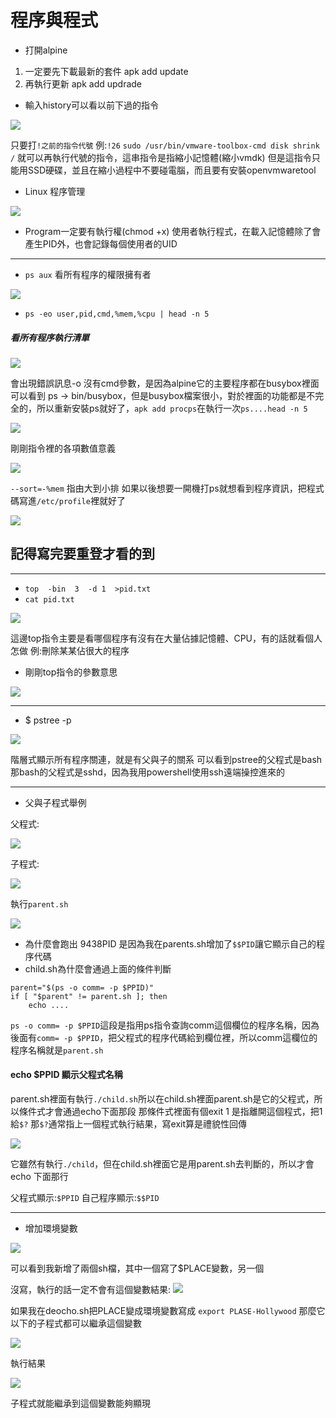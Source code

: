 # 程序與程式

* 打開alpine 
1. 一定要先下載最新的套件 apk add update
2. 再執行更新 apk add updrade
* 輸入history可以看以前下過的指令

![](https://i.imgur.com/6Lc6H35.png)

只要打`!之前的指令代號` 例:`!26`
`sudo /usr/bin/vmware-toolbox-cmd disk shrink /`
就可以再執行代號的指令，這串指令是指縮小記憶體(縮小vmdk) 
但是這指令只能用SSD硬碟，並且在縮小過程中不要碰電腦，而且要有安裝openvmwaretool
* Linux 程序管理

![](https://i.imgur.com/AGglyxl.png)

* Program一定要有執行權(chmod +x)
使用者執行程式，在載入記憶體除了會產生PID外，也會記錄每個使用者的UID

---
* `ps aux` 看所有程序的權限擁有者

![](https://i.imgur.com/VhsVaew.png)

* `ps -eo user,pid,cmd,%mem,%cpu | head -n 5`
##### 看所有程序執行清單

![](https://i.imgur.com/e5Y8IlJ.png)

會出現錯誤訊息-o 沒有cmd參數，是因為alpine它的主要程序都在busybox裡面可以看到 ps -> bin/busybox，但是busybox檔案很小，對於裡面的功能都是不完全的，所以重新安裝ps就好了，`apk add procps`在執行一次`ps....head -n 5`

![](https://i.imgur.com/Fg711QA.png)

剛剛指令裡的各項數值意義

![](https://i.imgur.com/gXEs0xW.png)

`--sort=-%mem` 指由大到小排
如果以後想要一開機打ps就想看到程序資訊，把程式碼寫進`/etc/profile`裡就好了

![](https://i.imgur.com/Lx1gNV8.png)

## 記得寫完要重登才看的到

---
* `top  -bin  3  -d 1  >pid.txt`
* `cat pid.txt`

![](https://i.imgur.com/6kaS3IL.png)

這邊top指令主要是看哪個程序有沒有在大量佔據記憶體、CPU，有的話就看個人怎做 例:刪除某某佔很大的程序

* 剛剛top指令的參數意思

![](https://i.imgur.com/SnS1G3M.png)

---
* $ pstree -p

![](https://i.imgur.com/XvkqC19.png)

階層式顯示所有程序關連，就是有父與子的關系
可以看到pstree的父程式是bash那bash的父程式是sshd，因為我用powershell使用ssh遠端操控進來的

---
* 父與子程式舉例

父程式:

![](https://i.imgur.com/EDVNSik.png)

子程式:

![](https://i.imgur.com/VN8V1kw.png)

執行`parent.sh`

![](https://i.imgur.com/U9g9oNg.png)

* 為什麼會跑出 9438PID 是因為我在parents.sh增加了`$$PID`讓它顯示自己的程序代碼
* child.sh為什麼會通過上面的條件判斷
```
parent="$(ps -o comm= -p $PPID)"
if [ "$parent" != parent.sh ]; then
    echo ....
```
`ps -o comm= -p $PPID`這段是指用ps指令查詢comm這個欄位的程序名稱，因為後面有`comm= -p $PPID`，把父程式的程序代碼給到欄位裡，所以comm這欄位的程序名稱就是`parent.sh `
#### echo $PPID 顯示父程式名稱
parent.sh裡面有執行`./child.sh`所以在child.sh裡面parent.sh是它的父程式，所以條件式才會通過echo下面那段
那條件式裡面有個exit 1 是指離開這個程式，把1給`$?`
那`$?`通常指上一個程式執行結果，寫exit算是禮貌性回傳

![](https://i.imgur.com/81Ul9CI.png)

它雖然有執行`./child`，但在child.sh裡面它是用parent.sh去判斷的，所以才會echo 下面那行

父程式顯示:`$PPID` 自己程序顯示:`$$PID`

---
* 增加環境變數

![](https://i.imgur.com/uCjGyqE.png)

可以看到我新增了兩個sh檔，其中一個寫了$PLACE變數，另一個

沒寫，執行的話一定不會有這個變數結果:
![](https://i.imgur.com/geWFPcK.png)

如果我在deocho.sh把PLACE變成環境變數寫成
`export PLASE-Hollywood`
那麼它以下的子程式都可以繼承這個變數

![](https://i.imgur.com/PQLk0Cj.png)

執行結果

![](https://i.imgur.com/4VsiPik.png)

子程式就能繼承到這個變數能夠顯現



















